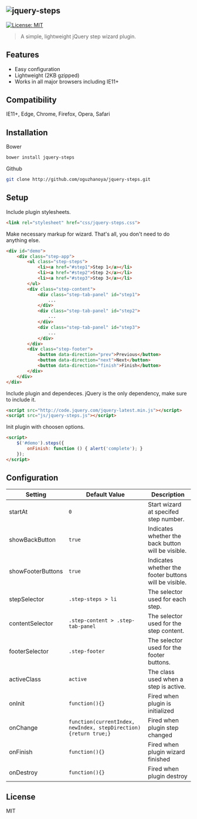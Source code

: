 ## ![jquery-steps](https://oguzhanoya.github.io/jquery-steps/img/logo.svg)

[![License: MIT](https://img.shields.io/badge/License-MIT-blue.svg)](https://opensource.org/licenses/MIT)

> A simple, lightweight jQuery step wizard plugin.

## Features
- Easy configuration
- Lightweight (2KB gzipped)
- Works in all major browsers including IE11+

## Compatibility
IE11+, Edge, Chrome, Firefox, Opera, Safari

## Installation
Bower
```sh
bower install jquery-steps
```
Github
```sh
git clone http://github.com/oguzhanoya/jquery-steps.git
```

## Setup

Include plugin stylesheets.
```html
<link rel="stylesheet" href="css/jquery-steps.css">
```
Make necessary markup for wizard. That's all, you don't need to do anything else.
```html
<div id="demo">
    <div class="step-app">
        <ul class="step-steps">
            <li><a href="#step1">Step 1</a></li>
            <li><a href="#step2">Step 2</a></li>
            <li><a href="#step3">Step 3</a></li>
        </ul>
        <div class="step-content">
            <div class="step-tab-panel" id="step1">
                ...
            </div>
            <div class="step-tab-panel" id="step2">
                ...
            </div>
            <div class="step-tab-panel" id="step3">
                ...
            </div>
        </div>
        <div class="step-footer">
            <button data-direction="prev">Previous</button>
            <button data-direction="next">Next</button>
            <button data-direction="finish">Finish</button>
        </div>
    </div>
</div>
```
Include plugin and dependeces. jQuery is the only dependency, make sure to include it.
```html
<script src="http://code.jquery.com/jquery-latest.min.js"></script>
<script src="js/jquery-steps.js"></script>
```
Init plugin with choosen options.
```html
<script>
    $('#demo').steps({
        onFinish: function () { alert('complete'); }
    });
</script>
```
## Configuration

|Setting|Default Value|Description|
|---|---|---|
|startAt|`0`|Start wizard at specifed step number.|
|showBackButton|`true`|Indicates whether the back button will be visible.|
|showFooterButtons|`true`|Indicates whether the footer buttons will be visible.|
|stepSelector|`.step-steps > li`|The selector used for each step.|
|contentSelector|`.step-content > .step-tab-panel`|The selector used for the step content.|
|footerSelector|`.step-footer`|The selector used for the footer buttons.|
|activeClass|`active`|The class used when a step is active.|
|onInit|`function(){}`|Fired when plugin is initialized|
|onChange|`function(currentIndex, newIndex, stepDirection){return true;}`|Fired when plugin step changed|
|onFinish|`function(){}`|Fired when plugin wizard finished|
|onDestroy|`function(){}`|Fired when plugin destroy|

## License

MIT
